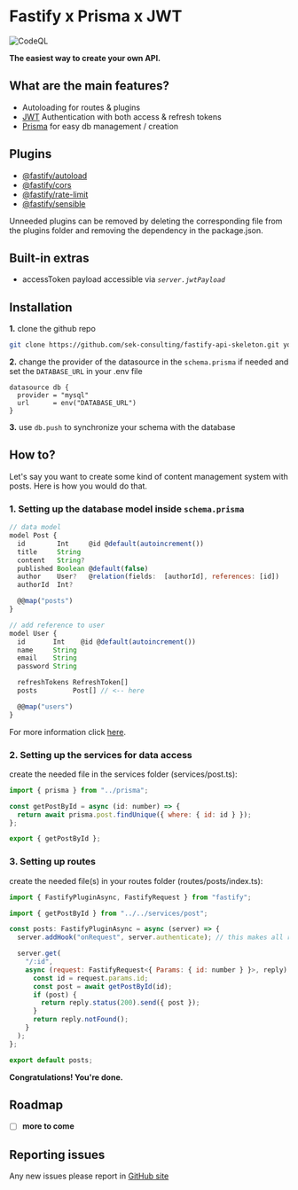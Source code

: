 # Fastify x Prisma x JWT

![CodeQL](https://github.com/sek-consulting/fastify-api-skeleton/workflows/CodeQL/badge.svg)

**The easiest way to create your own API.**

## What are the main features?

- Autoloading for routes & plugins
- [JWT](https://github.com/auth0/node-jsonwebtoken) Authentication with both access & refresh tokens
- [Prisma](https://github.com/prisma/prisma) for easy db management / creation

## Plugins

- [@fastify/autoload](https://github.com/fastify/fastify-autoload)
- [@fastify/cors](https://github.com/fastify/fastify-cors)
- [@fastify/rate-limit](https://github.com/fastify/fastify-rate-limit)
- [@fastify/sensible](https://github.com/fastify/fastify-sensible)

Unneeded plugins can be removed by deleting the corresponding file from the plugins folder and removing the dependency in the package.json.

## Built-in extras

- accessToken payload accessible via _`server.jwtPayload`_

## Installation

**1.** clone the github repo

```bash
git clone https://github.com/sek-consulting/fastify-api-skeleton.git your/directory/
```

**2.** change the provider of the datasource in the `schema.prisma` if needed and set the `DATABASE_URL` in your .env file

```
datasource db {
  provider = "mysql"
  url      = env("DATABASE_URL")
}
```

**3.** use `db.push` to synchronize your schema with the database

## How to?

Let's say you want to create some kind of content management system with posts.
Here is how you would do that.

### 1. Setting up the database model inside `schema.prisma`

```js
// data model
model Post {
  id        Int     @id @default(autoincrement())
  title     String
  content   String?
  published Boolean @default(false)
  author    User?   @relation(fields:  [authorId], references: [id])
  authorId  Int?

  @@map("posts")
}

// add reference to user
model User {
  id       Int    @id @default(autoincrement())
  name     String
  email    String
  password String

  refreshTokens RefreshToken[]
  posts         Post[] // <-- here

  @@map("users")
}
```

For more information click [here](https://github.com/prisma/prisma).

### 2. Setting up the services for data access

create the needed file in the services folder (services/post.ts):

```js
import { prisma } from "../prisma";

const getPostById = async (id: number) => {
  return await prisma.post.findUnique({ where: { id: id } });
};

export { getPostById };
```

### 3. Setting up routes

create the needed file(s) in your routes folder (routes/posts/index.ts):

```js
import { FastifyPluginAsync, FastifyRequest } from "fastify";

import { getPostById } from "../../services/post";

const posts: FastifyPluginAsync = async (server) => {
  server.addHook("onRequest", server.authenticate); // this makes all routes below only visible if you're logged-in

  server.get(
    "/:id",
    async (request: FastifyRequest<{ Params: { id: number } }>, reply) => {
      const id = request.params.id;
      const post = await getPostById(id);
      if (post) {
        return reply.status(200).send({ post });
      }
      return reply.notFound();
    }
  );
};

export default posts;
```

**Congratulations! You're done.**

## Roadmap

- [ ] **more to come**

## Reporting issues

Any new issues please report in [GitHub site](https://github.com/sek-consulting/fastify-api-skeleton/issues)
